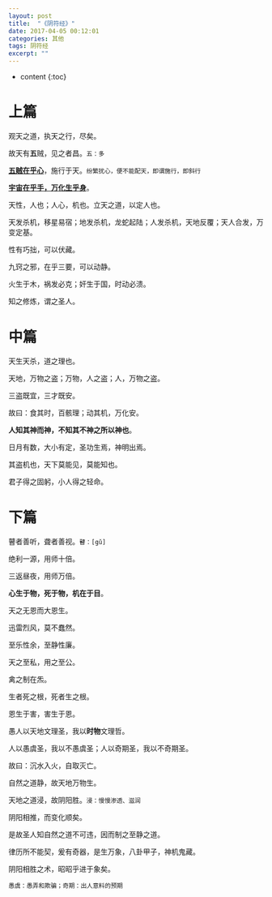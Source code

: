 ```yaml
---
layout: post
title:  "《阴符经》"
date: 2017-04-05 00:12:01
categories: 其他
tags: 阴符经
excerpt: ""
---
```


* content
{:toc}

# 上篇
观天之道，执天之行，尽矣。

故天有**五**贼，见之者昌。`五：多`

**<u>五贼在乎心</u>**，施行于天。`纷繁扰心，便不能配天，即谓施行，即斜行`

**<u>宇宙在乎手，万化生乎身</u>**。

天性，人也；人心，机也。立天之道，以定人也。

天发杀机，移星易宿；地发杀机，龙蛇起陆；人发杀机，天地反覆；天人合发，万变定基。

性有巧拙，可以伏藏。

九窍之邪，在乎三要，可以动静。

火生于木，祸发必克；奸生于国，时动必溃。

知之修炼，谓之圣人。




# 中篇
天生天杀，道之理也。

天地，万物之盗；万物，人之盗；人，万物之盗。

三盗既宜，三才既安。

故曰：食其时，百骸理；动其机，万化安。

**人知其神而神，不知其不神之所以神也**。

日月有数，大小有定，圣功生焉，神明出焉。

其盗机也，天下莫能见，莫能知也。

君子得之固躬，小人得之轻命。




# 下篇
瞽者善听，聋者善视。`瞽：[gǔ]`

绝利一源，用师十倍。

三返昼夜，用师万倍。

**心生于物，死于物，机在于目**。

天之无恩而大恩生。

迅雷烈风，莫不蠢然。

至乐性余，至静性廉。

天之至私，用之至公。

禽之制在炁。

生者死之根，死者生之根。

恩生于害，害生于恩。

愚人以天地文理圣，我以**时物**文理哲。

人以愚虞圣，我以不愚虞圣；人以奇期圣，我以不奇期圣。

故曰：沉水入火，自取灭亡。

自然之道静，故天地万物生。

天地之道浸，故阴阳胜。`浸：慢慢渗透、滋润`

阴阳相推，而变化顺矣。

是故圣人知自然之道不可违，因而制之至静之道。

律历所不能契，爰有奇器，是生万象，八卦甲子，神机鬼藏。

阴阳相胜之术，昭昭乎进于象矣。



`愚虞：愚弄和欺骗；奇期：出人意料的预期`

